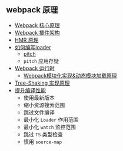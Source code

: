 ## webpack 原理
- [Webpack 核心原理](https://zhuanlan.zhihu.com/p/363928061)
- [Webpack 插件架构](https://zhuanlan.zhihu.com/p/367931462)
- [HMR 原理](https://zhuanlan.zhihu.com/p/410510492)
- [如何编写loader](https://zhuanlan.zhihu.com/p/375626250)
  - [pitch](https://zhuanlan.zhihu.com/p/104205895)
  - `pitch` 应用存疑
- [Webpack 运行时](https://zhuanlan.zhihu.com/p/373946949)
  - [Webpack模块化实现&动态模块加载原理](https://segmentfault.com/a/1190000022191241)
- [Tree-Shaking 实现原理](https://zhuanlan.zhihu.com/p/403901557)
- [提升编译性能](https://zhuanlan.zhihu.com/p/425425675)
  - 使用最新版本
  - 缩小资源搜索范围
  - 跳过文件编译
  - 最小化 `Loader` 作用范围
  - 最小化 `watch` 监控范围
  - 跳过 `TS` 类型检查
  - 慎用 `source-map`